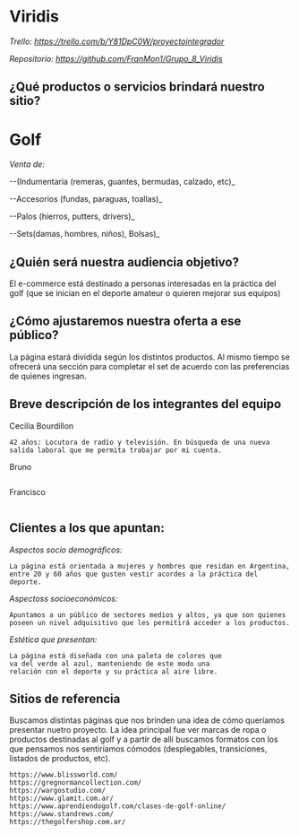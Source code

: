 # Viridis

_Trello: https://trello.com/b/Y81DpC0W/proyectointegrador_

_Repositorio: https://github.com/FranMon1/Grupo_8_Viridis_

## ¿Qué productos o servicios brindará nuestro sitio?

# Golf 

_Venta de:_ 

--(Indumentaria (remeras, guantes, 
bermudas, calzado, etc)_

--Accesorios (fundas, paraguas, 
toallas)_

--Palos (hierros, putters, drivers)_

--Sets(damas, hombres, niños), Bolsas)_

## ¿Quién será nuestra audiencia objetivo?

El e-commerce está destinado a personas interesadas en la práctica del golf (que se inician en el deporte amateur o quieren mejorar sus equipos)

## ¿Cómo ajustaremos nuestra oferta a ese público?

La página estará dividida según los distintos productos. Al mismo tiempo se ofrecerá una sección para completar el set de acuerdo con las preferencias de quienes ingresan. 

## Breve descripción de los integrantes del equipo

Cecilia Bourdillon
```
42 años: Locutora de radio y televisión. En búsqueda de una nueva salida laboral que me permita trabajar por mi cuenta.
```
Bruno
```
```
Francisco

```
```

## Clientes a los que apuntan:


_Aspectos socio demográficos:_

```
La página está orientada a mujeres y hombres que residan en Argentina, entre 20 y 60 años que gusten vestir acordes a la práctica del 
deporte. 
```

_Aspectoss socioeconómicos:_

```
Apuntamos a un público de sectores medios y altos, ya que son quienes poseen un nivel adquisitivo que les permitirá acceder a los productos. 

```
_Estética que presentan:_

```
La página está diseñada con una paleta de colores que 
va del verde al azul, manteniendo de este modo una 
relación con el deporte y su práctica al aire libre.

```

## Sitios de referencia

Buscamos distintas páginas que nos brinden una idea de 
cómo queríamos presentar nuetro proyecto. 
La idea principal fue ver marcas de ropa o productos 
destinadas al golf y a partir de allí buscamos formatos 
con los que pensamos nos sentiríamos cómodos 
(desplegables, transiciones, listados de productos, etc).


```
https://www.blissworld.com/  
https://gregnormancollection.com/ 
https://wargostudio.com/ 
https://www.glamit.com.ar/ 
https://www.aprendiendogolf.com/clases-de-golf-online/ 
https://www.standrews.com/ 
https://thegolfershop.com.ar/
```